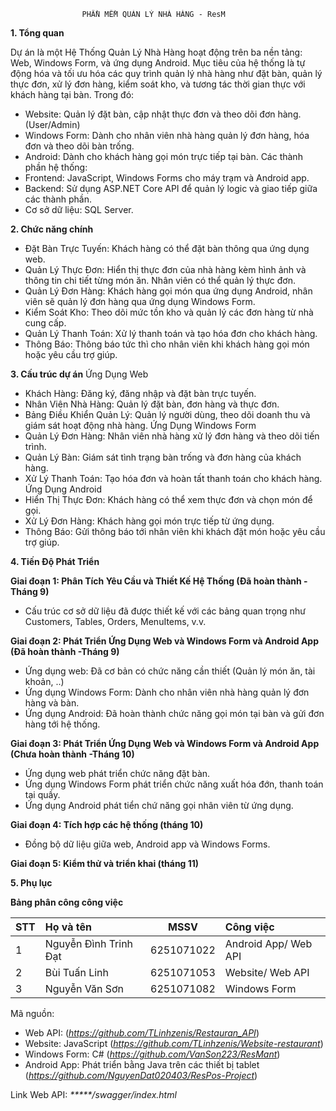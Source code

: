 					PHẦN MỀM QUẢN LÝ NHÀ HÀNG - ResM

**1. Tổng quan**

Dự án  là một Hệ Thống Quản Lý Nhà Hàng hoạt động trên ba nền tảng: Web, Windows Form, và ứng dụng Android.
Mục tiêu của hệ thống là tự động hóa và tối ưu hóa các quy trình quản lý nhà hàng như đặt bàn, quản lý thực đơn,
 xử lý đơn hàng, kiểm soát kho, và tương tác thời gian thực với khách hàng tại bàn.
Trong đó:
 - Website: Quản lý đặt bàn, cập nhật thực đơn và theo dõi đơn hàng. (User/Admin)
 - Windows Form: Dành cho nhân viên nhà hàng quản lý đơn hàng, hóa đơn và theo dõi bàn trống.
 - Android: Dành cho khách hàng gọi món trực tiếp tại bàn.
Các thành phần hệ thống:
- Frontend: JavaScript, Windows Forms cho máy trạm và Android app.
- Backend: Sử dụng ASP.NET Core API để quản lý logic và giao tiếp giữa các thành phần.
- Cơ sở dữ liệu: SQL Server.
  
**2. Chức năng chính**
- Đặt Bàn Trực Tuyến: Khách hàng có thể đặt bàn thông qua ứng dụng web.
- Quản Lý Thực Đơn: Hiển thị thực đơn của nhà hàng kèm hình ảnh và thông tin chi tiết từng món ăn. Nhân viên có thể quản lý thực đơn.
- Quản Lý Đơn Hàng: Khách hàng gọi món qua ứng dụng Android, nhân viên sẽ quản lý đơn hàng qua ứng dụng Windows Form.
- Kiểm Soát Kho: Theo dõi mức tồn kho và quản lý các đơn hàng từ nhà cung cấp.
- Quản Lý Thanh Toán: Xử lý thanh toán và tạo hóa đơn cho khách hàng.
- Thông Báo: Thông báo tức thì cho nhân viên khi khách hàng gọi món hoặc yêu cầu trợ giúp.
  
**3. Cấu trúc dự án**
Ứng Dụng Web
- Khách Hàng: Đăng ký, đăng nhập và đặt bàn trực tuyến.
- Nhân Viên Nhà Hàng: Quản lý đặt bàn, đơn hàng và thực đơn.
- Bảng Điều Khiển Quản Lý: Quản lý người dùng, theo dõi doanh thu và giám sát hoạt động nhà hàng.
Ứng Dụng Windows Form
- Quản Lý Đơn Hàng: Nhân viên nhà hàng xử lý đơn hàng và theo dõi tiến trình.
- Quản Lý Bàn: Giám sát tình trạng bàn trống và đơn hàng của khách hàng.
- Xử Lý Thanh Toán: Tạo hóa đơn và hoàn tất thanh toán cho khách hàng.
Ứng Dụng Android
- Hiển Thị Thực Đơn: Khách hàng có thể xem thực đơn và chọn món để gọi.
- Xử Lý Đơn Hàng: Khách hàng gọi món trực tiếp từ ứng dụng.
- Thông Báo: Gửi thông báo tới nhân viên khi khách đặt món hoặc yêu cầu trợ giúp.

**4. Tiến Độ Phát Triển**

**Giai đoạn 1: Phân Tích Yêu Cầu và Thiết Kế Hệ Thống (Đã hoàn thành - Tháng 9)**
- Cấu trúc cơ sở dữ liệu đã được thiết kế với các bảng quan trọng như Customers, Tables, Orders, MenuItems, v.v.

**Giai đoạn 2: Phát Triển Ứng Dụng Web và Windows Form và Android App (Đã hoàn thành -Tháng 9)**
- Ứng dụng web: Đã cơ bản có chức năng cần thiết (Quản lý món ăn, tài khoản, ..)
- Ứng dụng Windows Form: Dành cho nhân viên nhà hàng quản lý đơn hàng và bàn.
- Ứng dụng Android: Đã hoàn thành chức năng gọi món tại bàn và gửi đơn hàng tới hệ thống.

**Giai đoạn 3: Phát Triển Ứng Dụng Web và Windows Form và Android App (Chưa hoàn thành -Tháng 10)**
- Ứng dụng web phát triển chức năng đặt bàn.
- Ứng dụng Windows Form phát triển chức năng xuất hóa đớn, thanh toán tại quầy.
- Ứng dụng Android phát tiển chứ năng gọi nhân viên từ ứng dụng.

**Giai đoạn 4: Tích hợp các hệ thống (tháng 10)**
- Đồng bộ dữ liệu giữa web, Android app và Windows Forms.

**Giai đoạn 5: Kiểm thử và triển khai (tháng 11)**

**5. Phụ lục**

**Bảng phân công công việc**

| STT |       Họ và tên        |     MSSV    |       Công việc       | 
| --- |:-----------------------|:-----------:| :---------------------|
|  1  | Nguyễn Đình Trinh Đạt  | 6251071022  | Android App/ Web API  |
|  2  | Bùi Tuấn Linh          | 6251071053  | Website/ Web API      |
|  3  | Nguyễn Văn Sơn         | 6251071082  | Windows Form          |

Mã nguồn:
- Web API: (_https://github.com/TLinhzenis/Restauran_API_)
- Website: JavaScript (_https://github.com/TLinhzenis/Website-restaurant_)
- Windows Form: C# (_https://github.com/VanSon223/ResMant_)
- Android App: Phát triển bằng Java trên các thiết bị tablet (_https://github.com/NguyenDat020403/ResPos-Project_)

Link Web API: _*****/swagger/index.html_

